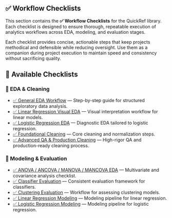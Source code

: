 ## ✅ Workflow Checklists

This section contains the **✅ Workflow Checklists** for the QuickRef library. Each checklist is designed to ensure thorough, repeatable execution of analytics workflows across EDA, modeling, and evaluation stages. 

Each checklist provides concise, actionable steps that keep projects methodical and defensible while reducing oversight. Use them as a companion during project execution to maintain speed and consistency without sacrificing quality.

## 📂 Available Checklists

### 🧼 EDA & Cleaning
- [✅ General EDA Workflow](./✅%20EDA%20Workflow%20Checklist.md) — Step-by-step guide for structured exploratory data analysis.
- [✅ Linear Regression Visual EDA](./✅%20Linear%20Regression%20Visual%20EDA%20Workflow.md) — Visual interpretation workflow for linear models.
- [✅ Logistic Regression EDA](./✅%20Logistic%20Regression%20EDA%20Workflow%20Checklist.md) — Diagnostic EDA tailored to logistic regression.
- [✅ Foundational Cleaning](./✅%20Cleaning%20Checklist%20—%20Foundational%20Cleaning%20%26%20Normalization.md) — Core cleaning and normalization steps.
- [✅ Advanced QA & Production Cleaning](./✅%20Cleaning%20Checklist%20—%20Advanced%20QA%20%26%20Production%20Cleaning.md) — High-rigor QA and production-ready cleaning process.


### 🧪 Modeling & Evaluation
- [✅ ANOVA / ANCOVA / MANOVA / MANCOVA EDA](./✅%20%20ANOVA%20-%20ANCOVA%20-%20MANOVA%20-%20MANCOVA%20EDA%20Checklist.md) — Multivariate and covariance analysis checklist.
- [✅ Classifier Evaluation](./✅%20Classifier%20Evaluation%20Checklist.md) — Consistent evaluation framework for classifiers.
- [✅ Clustering Evaluation](./✅%20Clustering%20Evaluation%20Checklist.md) — Workflow for assessing clustering models.
- [✅ Linear Regression Modeling](./✅%20Linear%20Regression%20Modeling%20Workflow%20Checklist.md) — Modeling pipeline for linear regression.
- [✅ Logistic Regression Modeling](./✅%20Logistic%20Regression%20Modeling%20Workflow%20Checklist.md) — Modeling pipeline for logistic regression.
